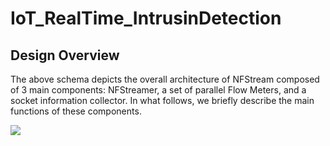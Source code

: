# IoT_RealTime_IntrusinDetection
## Design Overview
The above schema depicts the overall architecture of NFStream composed of 3 main components: 
NFStreamer, a set of parallel Flow Meters, and a socket information collector. In what follows, we briefly describe the main functions of these components.

![](https://www.nfstream.org/resources/architecture_nfstream.png)
